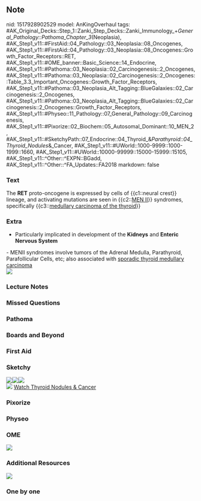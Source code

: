 ## Note
nid: 1517928902529
model: AnKingOverhaul
tags: #AK_Original_Decks::Step_1::Zanki_Step_Decks::Zanki_Immunology_+_General_Pathology::Pathoma_Chapter_3_(Neoplasia), #AK_Step1_v11::#FirstAid::04_Pathology::03_Neoplasia::08_Oncogenes, #AK_Step1_v11::#FirstAid::04_Pathology::03_Neoplasia::08_Oncogenes::Growth_Factor_Receptors::RET, #AK_Step1_v11::#OME_banner::Basic_Science::14_Endocrine, #AK_Step1_v11::#Pathoma::03_Neoplasia::02_Carcinogenesis::2_Oncogenes, #AK_Step1_v11::#Pathoma::03_Neoplasia::02_Carcinogenesis::2_Oncogenes::Table_3.3_Important_Oncogenes::Growth_Factor_Receptors, #AK_Step1_v11::#Pathoma::03_Neoplasia_Alt_Tagging::BlueGalaxies::02_Carcinogenesis::2_Oncogenes, #AK_Step1_v11::#Pathoma::03_Neoplasia_Alt_Tagging::BlueGalaxies::02_Carcinogenesis::2_Oncogenes::Growth_Factor_Receptors, #AK_Step1_v11::#Physeo::11_Pathology::07_General_Pathology::09_Carcinogenesis, #AK_Step1_v11::#Pixorize::02_Biochem::05_Autosomal_Dominant::10_MEN_2, #AK_Step1_v11::#SketchyPath::07_Endocrine::04_Thyroid_&_Parathyroid::04_Thyroid_Nodules_&_Cancer, #AK_Step1_v11::#UWorld::1000-9999::1000-1999::1660, #AK_Step1_v11::#UWorld::10000-99999::15000-15999::15105, #AK_Step1_v11::^Other::^EXPN::BGadd, #AK_Step1_v11::^Other::^FA_Updates::FA2018
markdown: false

### Text
The <b>RET</b> proto-oncogene is expressed by cells of {{c1::neural
crest}} lineage, and activating mutations are seen in {{c2::<u>MEN
II</u>}} syndromes, specifically {{c3::<u>medullary carcinoma of
the thyroid</u>}}

### Extra
- Particularly implicated in development of the <b>Kidneys</b> and
<b>Enteric Nervous System</b>
<div>
  - MENII syndromes involve tumors of the Adrenal Medulla,
  Parathyroid, Parafollicular Cells, etc; also associated with
  <u>sporadic thyroid medullary carcinoma</u>
</div>
<div>
  <u><img src="paste-15453292331009.jpg"></u>
</div>

### Lecture Notes


### Missed Questions


### Pathoma


### Boards and Beyond


### First Aid


### Sketchy
<div><img src="Screen%20Shot%202020-05-05%20at%203.16.18%20PM.JPG"
class="resizer"><img src=
"Screen%20Shot%202020-05-05%20at%203.16.25%20PM.JPG" class=
"resizer"><img src=
"Screen%20Shot%202020-05-05%20at%203.16.34%20PM.JPG" class=
"resizer"></div><img src=
"Zoverall%20picture-999743758a67f3dac9a5565b03c04c78c0075e67_1566160514431.JPG"
class="resizer"> <a href=
"https://dashboard.sketchy.com/study/medical/courses/medical-pathophysiology/units/medical-pathophysiology-endocrine/videos/medical-pathophysiology-endocrine-thyroid-and-parathyroid-thyroid-nodules-and-cancer?utm_source=anki&utm_medium=partnership&utm_campaign=february_update&utm_content=medical">
Watch Thyroid Nodules & Cancer</a>

### Pixorize


### Physeo


### OME
<div class="ome-widget">
  <a href=
  "https://onlinemeded.org/spa/endocrine?ref=anki"><img src="_OME_AnkiFlashcards_Topic_6.png"></a>
</div>

### Additional Resources
<img src="Screen%20Shot%202019-08-27%20at%208.16.54%20AM.png">

### One by one

